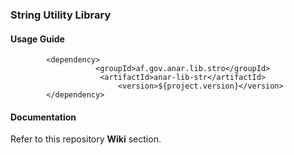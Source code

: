 ### String Utility Library 

#### Usage Guide

```
		<dependency>
	               <groupId>af.gov.anar.lib.stro</groupId>
	                <artifactId>anar-lib-str</artifactId>
                        <version>${project.version}</version>
		</dependency>

```


#### Documentation

Refer to this repository **Wiki** section.